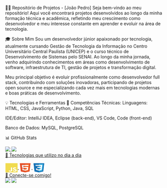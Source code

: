 👨‍💻 Repositório de Projetos - [João Pedro]
Seja bem-vindo ao meu repositório! Aqui você encontrará projetos desenvolvidos ao longo da minha formação técnica e acadêmica, refletindo meu crescimento como desenvolvedor e meu interesse constante em aprender e evoluir na área de tecnologia.

🎓 Sobre Mim
Sou um desenvolvedor júnior apaixonado por tecnologia, atualmente cursando Gestão de Tecnologia da Informação no Centro Universitário Central Paulista (UNICEP) e o curso técnico de Desenvolvimento de Sistemas pelo SENAI. Ao longo da minha jornada, venho adquirindo conhecimentos em áreas como desenvolvimento de software, infraestrutura de TI, gestão de projetos e transformação digital.

Meu principal objetivo é evoluir profissionalmente como desenvolvedor full stack, contribuindo com soluções inovadoras, participando de projetos open source e me especializando cada vez mais em tecnologias modernas e boas práticas de desenvolvimento.

💡 Tecnologias e Ferramentas
🧠 Competências Técnicas:
Linguagens: HTML, CSS, JavaScript, Python, Java, SQL

IDE/Editor: IntelliJ IDEA, Eclipse (back-end), VS Code, Code (front-end)

Banco de Dados: MySQL, PostgreSQL

📊 GitHub Stats
<div> <a href="https://github.com/JonPer3z"> <img height="180em" src="https://github-readme-stats.vercel.app/api?username=JonPer3z&show_icons=true&theme=tokyonight&include_all_commits=true&count_private=true"/> <img height="180em" src="https://github-readme-stats.vercel.app/api/top-langs/?username=JonPer3z&layout=compact&langs_count=6&theme=tokyonight"/> </div>
🚀 Tecnologias que utilizo no dia a dia
<div style="display: inline_block"><br> <img align="center" alt="Js" height="30" width="40" src="https://raw.githubusercontent.com/devicons/devicon/master/icons/javascript/javascript-plain.svg"> <img align="center" alt="HTML" height="30" width="40" src="https://raw.githubusercontent.com/devicons/devicon/master/icons/html5/html5-original.svg"> <img align="center" alt="CSS" height="30" width="40" src="https://raw.githubusercontent.com/devicons/devicon/master/icons/css3/css3-original.svg"> </div>
📱 Conecte-se comigo!
<div> <a href="https://www.instagram.com/jaopedroperez/" target="_blank" rel="noopener noreferrer"><img src="https://img.shields.io/badge/-Instagram-%23E4405F?style=for-the-badge&logo=instagram&logoColor=white"></a> <a href="https://www.linkedin.com/in/jo%C3%A3o-pedro-perez-b964122ab/" target="_blank" rel="noopener noreferrer"><img src="https://img.shields.io/badge/-LinkedIn-%230077B5?style=for-the-badge&logo=linkedin&logoColor=white"></a> </div>
